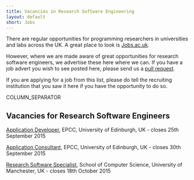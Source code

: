 ```yaml
---
title: Vacancies in Research Software Engineering
layout: default
short: Jobs
---
```


There are regular opportunities for programming researchers in universities and labs across the UK.
A great place to look is [Jobs.ac.uk](http://www.jobs.ac.uk/).

However, where we are made aware of great opportunities for research software engineers, we advertise these here where we can. If you have a job advert you wish to see posted here, please send us a [pull request](https://github.com/UKRSE/UKRSE.github.io).

If you are applying for a job from this list, please do tell the recruiting institution that you saw it here if you have the opportunity to do so.

COLUMN_SEPARATOR

Vacancies for Research Software Engineers
-----------------------

<!---
*There are no vacancies that we know of at present. Please let us know if you have one.*
-->

[Application Developer](http://bit.ly/1UIDkOg), EPCC, University of Edinburgh, UK - closes 25th September 2015

[Application Consultant](http://bit.ly/1UDnqtY), EPCC, University of Edinburgh, UK - closes 30th September 2015

[Research Software Specialist](https://www.jobs.manchester.ac.uk/displayjob.aspx?jobid=10373), School of Computer Science, University of Manchester, UK - closes 18th October 2015
